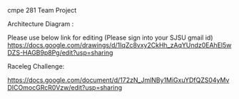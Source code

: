 cmpe 281 Team Project

Architecture Diagram : 

Please use below link for editing (Please sign into your SJSU gmail id)
https://docs.google.com/drawings/d/1IqZc8vxy2CkHh_zAqYUndz0EAhEl5wDZS-HAGB9p8Pg/edit?usp=sharing

Raceleg Challenge:

https://docs.google.com/document/d/172zN_JmlNBy1MiGxuYDfQZS04yMvDICOmocGRcR0Vzw/edit?usp=sharing

